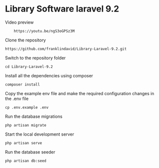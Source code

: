 # Library Software laravel 9.2

Video preview

        https://youtu.be/ngS3oGPSz3M
 
Clone the repository

    https://github.com/franklindavid/Library-Laravel-9.2.git

Switch to the repository folder

    cd Library-Laravel-9.2

Install all the dependencies using composer

    composer install

Copy the example env file and make the required configuration changes in the .env file

    cp .env.example .env

Run the database migrations 

    php artisan migrate

Start the local development server

    php artisan serve

Run the database seeder

    php artisan db:seed
